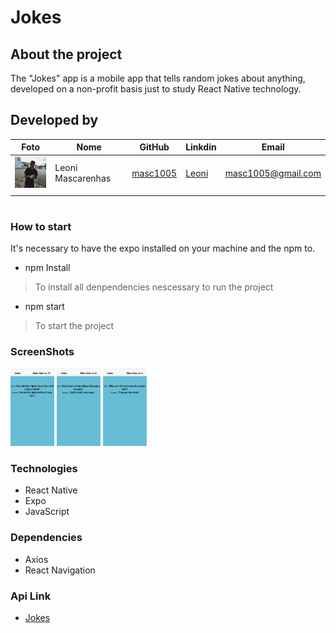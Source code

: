 ﻿# **Jokes** 

## About the project 
The "Jokes" app is a mobile app that tells random jokes about anything, developed on a non-profit basis just to study React Native technology.

## Developed by


|Foto|    Nome    | GitHub|    Linkdin|Email
|-|---------|-------------------|-------------------|-----|
|<img src="./docs/author/perfil.jpeg" alt="ScreenShot" width="70" heigth="100"/>|Leoni Mascarenhas|[masc1005](https://github.com/masc1005)|[Leoni ](https://github.com/masc1005)|masc1005@gmail.com|
||||||
#
### How to start

It's necessary to have the expo installed on your machine and the npm to.

- npm Install
> To install all denpendencies nescessary to run the project

- npm start
> To start the project

### ScreenShots
<img src="./docs/screens/screen1.png" alt="ScreenShot" width="70" heigth="100"/>
<img src="./docs/screens/screen2.png" alt="ScreenShot" width="70" heigth="100"/>
<img src="./docs/screens/screen3.png" alt="ScreenShot" width="70" heigth="100"/>

### Technologies
- React Native
- Expo
- JavaScript

### Dependencies
- Axios
- React Navigation

### Api Link
- [Jokes](https://official-joke-api.appspot.com/jokes/random)